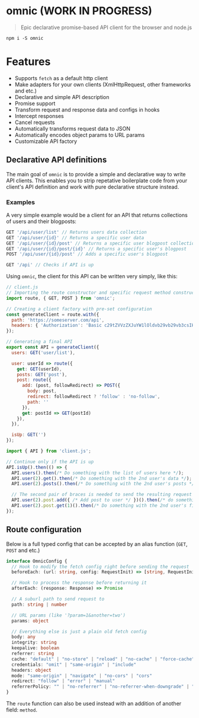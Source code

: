 # omnic (WORK IN PROGRESS)
> Epic declarative promise-based API client for the browser and node.js

`npm i -S omnic`

# Features

- Supports `fetch` as a default http client
- Make adapters for your own clients (XmlHttpRequest, other frameworks and etc.)
- Declarative and simple API description
- Promise support
- Transform request and response data and configs in hooks
- Intercept responses
- Cancel requests
- Automatically transforms request data to JSON
- Automatically encodes object params to URL params
- Customizable API factory


## Declarative API definitions

The main goal of `omnic` is to provide a simple and declarative way to write API clients. This enables you to strip repetative boilerplate code from your client's API definition and work with pure declarative structure instead.

### Examples

A very simple example would be a client for an API that returns collections of users and their blogposts:

```js
GET '/api/user/list' // Returns users data collection
GET '/api/user/{id}' // Returns a specific user data
GET '/api/user/{id}/post' // Returns a specific user blogpost collection
GET '/api/user/{id}/post/{id}' // Returns a specific user's blogpost
POST '/api/user/{id}/post' // Adds a specific user's blogpost

GET '/api' // Checks if API is up
```

Using `omnic`, the client for this API can be written very simply, like this:

```js
// client.js
// Importing the route constructor and specific request method constructors
import route, { GET, POST } from 'omnic';

// Creating a client factory with pre-set configuration
const generateClient = route.with({
  path: 'https://someserver.com/api',
  headers: { 'Authorization': 'Basic c29tZVVzZXJuYW1lOldvb29vb29vb3csIHdoYXQgYSBwYXNzd29yZCE=' }
});

// Generating a final API
export const API = generateClient({
  users: GET('user/list'),

  user: userId => route({
    get: GET(userId),
    posts: GET('post'),
    post: route({
      add: (post, followRedirect) => POST({
        body: post,
        redirect: followRedirect ? 'follow' : 'no-follow',
        path: ''
      }),
      get: postId => GET(postId)
    }),
  }),

  isUp: GET('')
});
```

```js
import { API } from 'client.js';

// Continue only if the API is up
API.isUp().then(() => {
  API.users().then(/* Do something with the list of users here */);
  API.user(2).get().then(/* Do something with the 2nd user's data */);
  API.user(2).posts().then(/* Do something with the 2nd user's posts */);

  // The second pair of braces is needed to send the resulting request
  API.user(2).post.add({ /* Add post to user */ })().then(/* do something after this */);
  API.user(2).post.get(1)().then(/* Do something with the 2nd user's first post */);
});
```

## Route configuration

Below is a full typed config that can be accepted by an alias function (`GET`, `POST` and etc.)

```ts
interface OmnicConfig {
  // Hook to modify the fetch config right before sending the request
  beforeEach: (url: string, config: RequestInit) => [string, RequestInit]

  // Hook to process the response before returning it
  afterEach: (response: Response) => Promise

  // A suburl path to send request to
  path: string | number

  // URL params (like '?param=1&another=two')
  params: object

  // Everything else is just a plain old fetch config
  body: any
  integrity: string
  keepalive: boolean
  referrer: string
  cache: "default" | "no-store" | "reload" | "no-cache" | "force-cache"
  credentials: "omit" | "same-origin" | "include"
  headers: object
  mode: "same-origin" | "navigate" | "no-cors" | "cors"
  redirect: "follow" | "error" | "manual"
  referrerPolicy: "" | "no-referrer" | "no-referrer-when-downgrade" | "origin-only" | "origin-when-cross-origin" | "unsafe-url"
}
```


The `route` function can also be used instead with an addition of another field: `method`.
